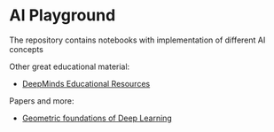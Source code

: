 # AI Playground

The repository contains notebooks with implementation of different AI concepts

Other great educational material:
- [DeepMinds Educational Resources](https://github.com/deepmind/educational)

Papers and more:
- [Geometric foundations of Deep Learning](https://towardsdatascience.com/geometric-foundations-of-deep-learning-94cdd45b451d)
